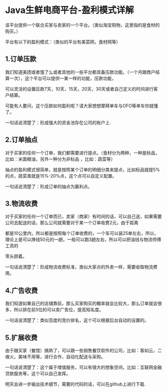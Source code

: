 # Java生鲜电商平台-盈利模式详解
该平台提供一个联合买家与卖家的一个平台。（类似淘宝购物，这里指的是食材的购买。）


平台有以下的盈利模式：（类似的平台有美菜网，食材网等）


## 1.订单压款

我们知道美团或者饿了么或者其他的一些平台都具备压款功能。（一个月跟商户结算一次），这个平台可以提供一某一样的功能，压款功能，

可以灵活的设置压款7天，10天，15天，20天，30天或者自己定义的时间进行客户结算。

可能有人要问，这个压款如何盈利呢？请大家想想摩拜单车与OFO等单车你就懂了。

一句话说清楚了：形成强大的资金池存在公司的账户上.

## 2.订单抽点

对于买家的任何一个订单，我们都需要进行提点。（食材分为两种，一种是标品，比如：米面粮油，另外一种分为非标品 ，比如：蔬菜等）

抽点的盈利模式很简单，就是按照某个订单的明细分类来提点，比如标品就提5%的点，蔬菜类就是15%-20%点，这个点可以自定义配置。

一句话说清楚了：形成订单的抽点为赢利点。

## 3.物流收费

对于买家的任何一个订单而已，卖家（商家）有时间的话，可以自己送，如果需要公司去配送的话，那么公司就需要对于某一个订单收费2元，由于距离

都是10公里内，所以都是按照每个订单收费的，一个车可以装25单左右，所以，理论上是可以挣钱50元的一趟，一般可以跑3趟左右，所以可以把油钱与物流师傅工资的

零头顾着。

一句话说清楚了：形成物流收费标准，类似大家点的外卖一样，需要收取物流费用。

## 4.广告收费

我们知道如果自己的店铺靠前，那么买家购买的概率就会比较大，那么订单就会很多，所以排在前5位的可以卖广告位，提高知名度。

一句话说清楚了：类似百度的竞价排名，这个可以根据后台自动的设置的。

## 5.扩展收费

 由于跟买家（餐馆）搞熟了，可以跟一些销售餐饮软件的公司，比如：客如云，二维火，美味不用等，进行合作，自动化配送与采购。

一句话说清楚了：这个属于增值服务，可以有很大的想象空间，比如：互联网金融贷款服务等，这个可以自己发挥。

明天会进一步输出技术细节，需要的代码的话，可以在github上进行下载.   